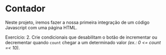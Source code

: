 # Contador
Neste projeto, iremos fazer a nossa primeira integração de um código Javascript com uma página HTML.

Exercício:
2. Crie condicionais que desabilitam o botão de incrementar ou decrementar quando `count` chegar a um determinado valor *(ex.: 0 <= count =< 10)*.